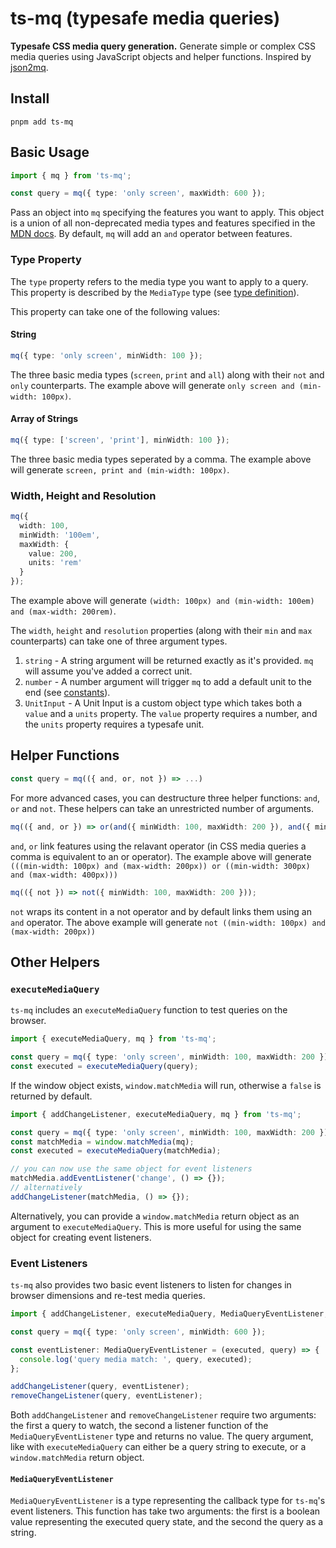 # ts-mq (typesafe media queries)

**Typesafe CSS media query generation.** Generate simple or complex CSS media queries using JavaScript objects and helper functions. Inspired by [json2mq](https://github.com/akiran/json2mq).

## Install

```shell
pnpm add ts-mq
```

## Basic Usage

```ts
import { mq } from 'ts-mq';

const query = mq({ type: 'only screen', maxWidth: 600 });
```

Pass an object into `mq` specifying the features you want to apply. This object is a union of all non-deprecated media types and features specified in the [MDN docs](https://developer.mozilla.org/en-US/docs/Web/CSS/CSS_media_queries/Using_media_queries). By default, `mq` will add an `and` operator between features.

### Type Property

The `type` property refers to the media type you want to apply to a query. This property is described by the `MediaType` type (see [type definition](https://github.com/shahzadq/ts-mq/blob/main/src/types.ts)).

This property can take one of the following values:

#### String

```ts
mq({ type: 'only screen', minWidth: 100 });
```

The three basic media types (`screen`, `print` and `all`) along with their `not` and `only` counterparts. The example above will generate `only screen and (min-width: 100px)`.

#### Array of Strings

```ts
mq({ type: ['screen', 'print'], minWidth: 100 });
```

The three basic media types seperated by a comma. The example above will generate `screen, print and (min-width: 100px)`.

### Width, Height and Resolution

```ts
mq({
  width: 100,
  minWidth: '100em',
  maxWidth: {
    value: 200,
    units: 'rem'
  }
});
```

The example above will generate `(width: 100px) and (min-width: 100em) and (max-width: 200rem)`.

The `width`, `height` and `resolution` properties (along with their `min` and `max` counterparts) can take one of three argument types.

1. `string` - A string argument will be returned exactly as it's provided. `mq` will assume you've added a correct unit.
2. `number` - A number argument will trigger `mq` to add a default unit to the end (see [constants](https://github.com/shahzadq/ts-mq/blob/main/src/constants.ts)).
3. `UnitInput` - A Unit Input is a custom object type which takes both a `value` and a `units` property. The `value` property requires a number, and the `units` property requires a typesafe unit.

## Helper Functions

```ts
const query = mq(({ and, or, not }) => ...)
```

For more advanced cases, you can destructure three helper functions: `and`, `or` and `not`. These helpers can take an unrestricted number of arguments.

```ts
mq(({ and, or }) => or(and({ minWidth: 100, maxWidth: 200 }), and({ minWidth: 300, maxWidth: 400 })));
```

`and`, `or` link features using the relavant operator (in CSS media queries a comma is equivalent to an or operator). The example above will generate `(((min-width: 100px) and (max-width: 200px)) or ((min-width: 300px) and (max-width: 400px)))`

```ts
mq(({ not }) => not({ minWidth: 100, maxWidth: 200 }));
```

`not` wraps its content in a not operator and by default links them using an `and` operator. The above example will generate `not ((min-width: 100px) and (max-width: 200px))`

## Other Helpers

### `executeMediaQuery`

`ts-mq` includes an `executeMediaQuery` function to test queries on the browser.

```ts
import { executeMediaQuery, mq } from 'ts-mq';

const query = mq({ type: 'only screen', minWidth: 100, maxWidth: 200 });
const executed = executeMediaQuery(query);
```

If the window object exists, `window.matchMedia` will run, otherwise a `false` is returned by default.

```ts
import { addChangeListener, executeMediaQuery, mq } from 'ts-mq';

const query = mq({ type: 'only screen', minWidth: 100, maxWidth: 200 });
const matchMedia = window.matchMedia(mq);
const executed = executeMediaQuery(matchMedia);

// you can now use the same object for event listeners
matchMedia.addEventListener('change', () => {});
// alternatively
addChangeListener(matchMedia, () => {});
```

Alternatively, you can provide a `window.matchMedia` return object as an argument to `executeMediaQuery`. This is more useful for using the same object for creating event listeners.

### Event Listeners

`ts-mq` also provides two basic event listeners to listen for changes in browser dimensions and re-test media queries.

```ts
import { addChangeListener, executeMediaQuery, MediaQueryEventListener, mq, removeChangeListener } from 'ts-mq';

const query = mq({ type: 'only screen', minWidth: 600 });

const eventListener: MediaQueryEventListener = (executed, query) => {
  console.log('query media match: ', query, executed);
};

addChangeListener(query, eventListener);
removeChangeListener(query, eventListener);
```

Both `addChangeListener` and `removeChangeListener` require two arguments: the first a query to watch, the second a listener function of the `MediaQueryEventListener` type and returns no value. The query argument, like with `executeMediaQuery` can either be a query string to execute, or a `window.matchMedia` return object.

#### `MediaQueryEventListener`

`MediaQueryEventListener` is a type representing the callback type for `ts-mq`'s event listeners. This function has take two arguments: the first is a boolean value representing the executed query state, and the second the query as a string.
